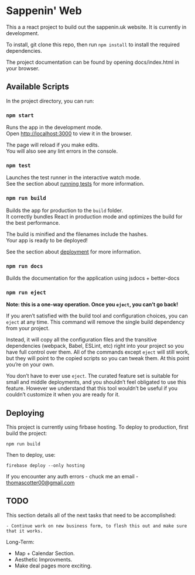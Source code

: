 # Sappenin' Web

This a a react project to build out the sappenin.uk website. It is currently in development.

To install, git clone this repo, then run `npm install` to install the required dependencies.

The project documentation can be found by opening docs/index.html in your browser.

## Available Scripts

In the project directory, you can run:

### `npm start`

Runs the app in the development mode.\
Open [http://localhost:3000](http://localhost:3000) to view it in the browser.

The page will reload if you make edits.\
You will also see any lint errors in the console.

### `npm test`

Launches the test runner in the interactive watch mode.\
See the section about [running tests](https://facebook.github.io/create-react-app/docs/running-tests) for more information.

### `npm run build`

Builds the app for production to the `build` folder.\
It correctly bundles React in production mode and optimizes the build for the best performance.

The build is minified and the filenames include the hashes.\
Your app is ready to be deployed!

See the section about [deployment](https://facebook.github.io/create-react-app/docs/deployment) for more information.

### `npm run docs`

Builds the documentation for the application using jsdocs + better-docs

### `npm run eject`

**Note: this is a one-way operation. Once you `eject`, you can’t go back!**

If you aren’t satisfied with the build tool and configuration choices, you can `eject` at any time. This command will remove the single build dependency from your project.

Instead, it will copy all the configuration files and the transitive dependencies (webpack, Babel, ESLint, etc) right into your project so you have full control over them. All of the commands except `eject` will still work, but they will point to the copied scripts so you can tweak them. At this point you’re on your own.

You don’t have to ever use `eject`. The curated feature set is suitable for small and middle deployments, and you shouldn’t feel obligated to use this feature. However we understand that this tool wouldn’t be useful if you couldn’t customize it when you are ready for it.

## Deploying

This project is currently using firbase hosting. To deploy to production, first build the project:

`npm run build`

Then to deploy, use:

`firebase deploy --only hosting`

If you encounter any auth errors - chuck me an email - thomascotter00@gmail.com



## TODO

This section details all of the next tasks that need to be accomplished:

    - Continue work on new business form, to flesh this out and make sure that it works.
Long-Term:
  - Map + Calendar Section.
  - Aesthetic Improvments.
  - Make deal pages more exciting.
